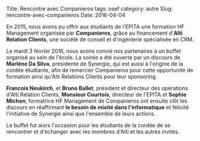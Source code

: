 Title: Rencontre avec Companieros
tags: osef
category: autre
Slug: rencontre-avec-companieros
Date: 2016-04-04

En 2015, nous avons pu offrir aux étudiants de l'EPITA une formation HF
Management organisée par **Companieros**, grâce au financement d'**Alti
Relation Clients**, une société de conseil et d'ingénierie spécialisée en CRM.

Le mardi 3 février 2016, nous avons convié nos partenaires à un buffet organisé
au sein de l'école. La soirée a été ouverte par un discours de **Marlène Da
Silva**, présidente de Synergie, qui est aussi à l'origine de la cordée
étudiante, afin de remercier Companieros pour cette opportunité de formation
ainsi qu'Alti Relations Clients pour leur sponsoring.

**Francois Neukirch**, et **Bruno Ballet**, président et directeur des
opérations d'Alti Relation Clients, **Monsieur Courtois**, directeur de l'EPITA
et **Sophie Michon**, formatrice HF Management de Companieros ont ensuite clôt
les discours en réaffirmant **le besoin de mixité dans l'informatique** et
félicité l'initiative de Synergie ainsi que l'ensemble de leurs actions.

Le buffet fut alors l'occasion pour les étudiants de la cordée de se rencontrer
et d'échanger avec les membres d'Alti et les autres invités.

